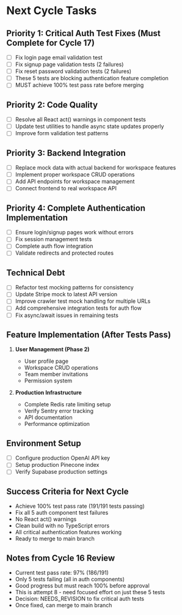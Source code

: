 # Next Cycle Tasks

## Priority 1: Critical Auth Test Fixes (Must Complete for Cycle 17)
- [ ] Fix login page email validation test
- [ ] Fix signup page validation tests (2 failures)
- [ ] Fix reset password validation tests (2 failures)
- [ ] These 5 tests are blocking authentication feature completion
- [ ] MUST achieve 100% test pass rate before merging

## Priority 2: Code Quality
- [ ] Resolve all React act() warnings in component tests
- [ ] Update test utilities to handle async state updates properly
- [ ] Improve form validation test patterns

## Priority 3: Backend Integration
- [ ] Replace mock data with actual backend for workspace features
- [ ] Implement proper workspace CRUD operations
- [ ] Add API endpoints for workspace management
- [ ] Connect frontend to real workspace API

## Priority 4: Complete Authentication Implementation
- [ ] Ensure login/signup pages work without errors
- [ ] Fix session management tests
- [ ] Complete auth flow integration
- [ ] Validate redirects and protected routes

## Technical Debt
- [ ] Refactor test mocking patterns for consistency
- [ ] Update Stripe mock to latest API version
- [ ] Improve crawler test mock handling for multiple URLs
- [ ] Add comprehensive integration tests for auth flow
- [ ] Fix async/await issues in remaining tests

## Feature Implementation (After Tests Pass)
1. **User Management (Phase 2)**
   - User profile page
   - Workspace CRUD operations
   - Team member invitations
   - Permission system

2. **Production Infrastructure**
   - Complete Redis rate limiting setup
   - Verify Sentry error tracking
   - API documentation
   - Performance optimization

## Environment Setup
- [ ] Configure production OpenAI API key
- [ ] Setup production Pinecone index
- [ ] Verify Supabase production settings

## Success Criteria for Next Cycle
- Achieve 100% test pass rate (191/191 tests passing)
- Fix all 5 auth component test failures
- No React act() warnings
- Clean build with no TypeScript errors
- All critical authentication features working
- Ready to merge to main branch

## Notes from Cycle 16 Review
- Current test pass rate: 97% (186/191)
- Only 5 tests failing (all in auth components)
- Good progress but must reach 100% before approval
- This is attempt 8 - need focused effort on just these 5 tests
- Decision: NEEDS_REVISION to fix critical auth tests
- Once fixed, can merge to main branch